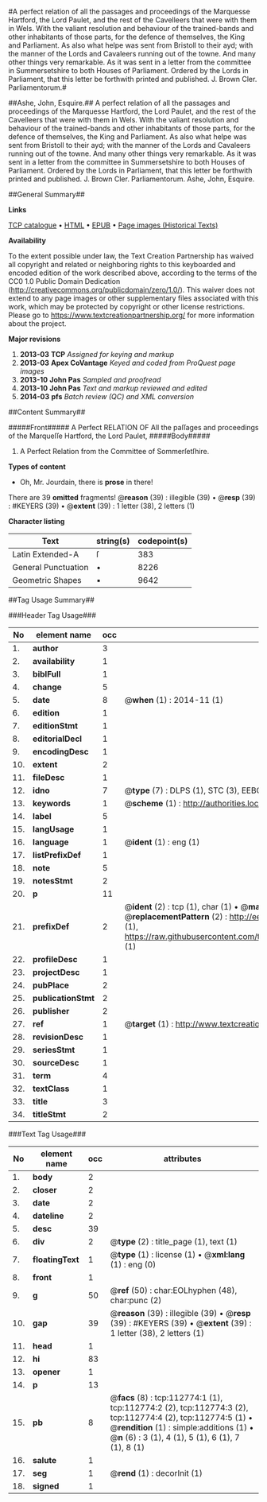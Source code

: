 #A perfect relation of all the passages and proceedings of the Marquesse Hartford, the Lord Paulet, and the rest of the Cavelleers that were with them in Wels. With the valiant resolution and behaviour of the trained-bands and other inhabitants of those parts, for the defence of themselves, the King and Parliament. As also what helpe was sent from Bristoll to their ayd; with the manner of the Lords and Cavaleers running out of the towne. And many other things very remarkable. As it was sent in a letter from the committee in Summersetshire to both Houses of Parliament. Ordered by the Lords in Parliament, that this letter be forthwith printed and published. J. Brown Cler. Parliamentorum.#

##Ashe, John, Esquire.##
A perfect relation of all the passages and proceedings of the Marquesse Hartford, the Lord Paulet, and the rest of the Cavelleers that were with them in Wels. With the valiant resolution and behaviour of the trained-bands and other inhabitants of those parts, for the defence of themselves, the King and Parliament. As also what helpe was sent from Bristoll to their ayd; with the manner of the Lords and Cavaleers running out of the towne. And many other things very remarkable. As it was sent in a letter from the committee in Summersetshire to both Houses of Parliament. Ordered by the Lords in Parliament, that this letter be forthwith printed and published. J. Brown Cler. Parliamentorum.
Ashe, John, Esquire.

##General Summary##

**Links**

[TCP catalogue](http://www.ota.ox.ac.uk/tcp/)  • 
[HTML](http://tei.it.ox.ac.uk/tcp/Texts-HTML/free/A75/A75700.html)  • 
[EPUB](http://tei.it.ox.ac.uk/tcp/Texts-EPUB/free/A75/A75700.epub) • 
[Page images (Historical Texts)](https://historicaltexts.jisc.ac.uk/eebo-99860649e)

**Availability**

To the extent possible under law, the Text Creation Partnership has waived all copyright and related or neighboring rights to this keyboarded and encoded edition of the work described above, according to the terms of the CC0 1.0 Public Domain Dedication (http://creativecommons.org/publicdomain/zero/1.0/). This waiver does not extend to any page images or other supplementary files associated with this work, which may be protected by copyright or other license restrictions. Please go to https://www.textcreationpartnership.org/ for more information about the project.

**Major revisions**

1. __2013-03__ __TCP__ *Assigned for keying and markup*
1. __2013-03__ __Apex CoVantage__ *Keyed and coded from ProQuest page images*
1. __2013-10__ __John Pas__ *Sampled and proofread*
1. __2013-10__ __John Pas__ *Text and markup reviewed and edited*
1. __2014-03__ __pfs__ *Batch review (QC) and XML conversion*

##Content Summary##

#####Front#####
 A Perfect RELATION OF All the paſſages and proceedings of the Marqueſſe Hartford, the Lord Paulet, 
#####Body#####

1. A Perfect Relation from the Committee of Sommerſetſhire.

**Types of content**

  * Oh, Mr. Jourdain, there is **prose** in there!

There are 39 **omitted** fragments! 
 @__reason__ (39) : illegible (39)  •  @__resp__ (39) : #KEYERS (39)  •  @__extent__ (39) : 1 letter (38), 2 letters (1)

**Character listing**


|Text|string(s)|codepoint(s)|
|---|---|---|
|Latin Extended-A|ſ|383|
|General Punctuation|•|8226|
|Geometric Shapes|▪|9642|

##Tag Usage Summary##

###Header Tag Usage###

|No|element name|occ|attributes|
|---|---|---|---|
|1.|__author__|3||
|2.|__availability__|1||
|3.|__biblFull__|1||
|4.|__change__|5||
|5.|__date__|8| @__when__ (1) : 2014-11 (1)|
|6.|__edition__|1||
|7.|__editionStmt__|1||
|8.|__editorialDecl__|1||
|9.|__encodingDesc__|1||
|10.|__extent__|2||
|11.|__fileDesc__|1||
|12.|__idno__|7| @__type__ (7) : DLPS (1), STC (3), EEBO-CITATION (1), PROQUEST (1), VID (1)|
|13.|__keywords__|1| @__scheme__ (1) : http://authorities.loc.gov/ (1)|
|14.|__label__|5||
|15.|__langUsage__|1||
|16.|__language__|1| @__ident__ (1) : eng (1)|
|17.|__listPrefixDef__|1||
|18.|__note__|5||
|19.|__notesStmt__|2||
|20.|__p__|11||
|21.|__prefixDef__|2| @__ident__ (2) : tcp (1), char (1)  •  @__matchPattern__ (2) : ([0-9\-]+):([0-9IVX]+) (1), (.+) (1)  •  @__replacementPattern__ (2) : http://eebo.chadwyck.com/downloadtiff?vid=$1&page=$2 (1), https://raw.githubusercontent.com/textcreationpartnership/Texts/master/tcpchars.xml#$1 (1)|
|22.|__profileDesc__|1||
|23.|__projectDesc__|1||
|24.|__pubPlace__|2||
|25.|__publicationStmt__|2||
|26.|__publisher__|2||
|27.|__ref__|1| @__target__ (1) : http://www.textcreationpartnership.org/docs/. (1)|
|28.|__revisionDesc__|1||
|29.|__seriesStmt__|1||
|30.|__sourceDesc__|1||
|31.|__term__|4||
|32.|__textClass__|1||
|33.|__title__|3||
|34.|__titleStmt__|2||


###Text Tag Usage###

|No|element name|occ|attributes|
|---|---|---|---|
|1.|__body__|2||
|2.|__closer__|2||
|3.|__date__|2||
|4.|__dateline__|2||
|5.|__desc__|39||
|6.|__div__|2| @__type__ (2) : title_page (1), text (1)|
|7.|__floatingText__|1| @__type__ (1) : license (1)  •  @__xml:lang__ (1) : eng (0)|
|8.|__front__|1||
|9.|__g__|50| @__ref__ (50) : char:EOLhyphen (48), char:punc (2)|
|10.|__gap__|39| @__reason__ (39) : illegible (39)  •  @__resp__ (39) : #KEYERS (39)  •  @__extent__ (39) : 1 letter (38), 2 letters (1)|
|11.|__head__|1||
|12.|__hi__|83||
|13.|__opener__|1||
|14.|__p__|13||
|15.|__pb__|8| @__facs__ (8) : tcp:112774:1 (1), tcp:112774:2 (2), tcp:112774:3 (2), tcp:112774:4 (2), tcp:112774:5 (1)  •  @__rendition__ (1) : simple:additions (1)  •  @__n__ (6) : 3 (1), 4 (1), 5 (1), 6 (1), 7 (1), 8 (1)|
|16.|__salute__|1||
|17.|__seg__|1| @__rend__ (1) : decorInit (1)|
|18.|__signed__|1||
